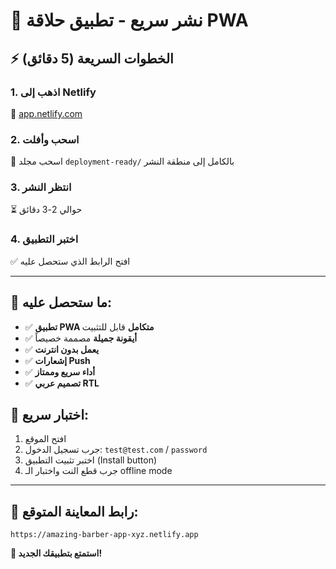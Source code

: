 # 🚀 نشر سريع - تطبيق حلاقة PWA

## ⚡ الخطوات السريعة (5 دقائق)

### 1. اذهب إلى Netlify

🔗 [app.netlify.com](https://app.netlify.com)

### 2. اسحب وأفلت

📁 اسحب مجلد `deployment-ready/` بالكامل إلى منطقة النشر

### 3. انتظر النشر

⏳ حوالي 2-3 دقائق

### 4. اختبر التطبيق

✅ افتح الرابط الذي ستحصل عليه

---

## 🎯 ما ستحصل عليه:

- ✅ **تطبيق PWA متكامل** قابل للتثبيت
- ✅ **أيقونة جميلة** مصممة خصيصاً
- ✅ **يعمل بدون انترنت**
- ✅ **إشعارات Push**
- ✅ **أداء سريع وممتاز**
- ✅ **تصميم عربي RTL**

## 🧪 اختبار سريع:

1. افتح الموقع
2. جرب تسجيل الدخول: `test@test.com` / `password`
3. اختبر تثبيت التطبيق (Install button)
4. جرب قطع النت واختبار الـ offline mode

---

## 📱 رابط المعاينة المتوقع:

`https://amazing-barber-app-xyz.netlify.app`

**🎉 استمتع بتطبيقك الجديد!**
